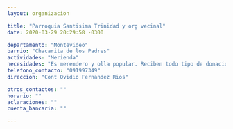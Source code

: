 ```yaml
---
layout: organizacion

title: "Parroquia Santisima Trinidad y org vecinal"
date: 2020-03-29 20:29:58 -0300

departamento: "Montevideo"
barrio: "Chacarita de los Padres"
actividades: "Merienda"
necesidades: "Es merendero y olla popular. Reciben todo tipo de donaciones"
telefono_contacto: "091997349"
direccion: "Cont Ovidio Fernandez Rios"

otros_contactos: ""
horario: ""
aclaraciones: ""
cuenta_bancaria: ""

---
```

